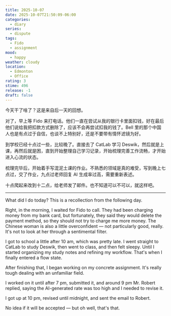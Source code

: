 ```yaml
---
title: 2025-10-07
date: 2025-10-07T21:50:09-06:00
categories:
  - diary
series:
  - dispute
tags:
  - Fido
  - assignment
mood:
  - happy
weather: cloudy
location:
  - Edmonton
  - Office
rating: 3
stime: 496
release: -1
draft: false
---
```

今天干了啥了？这是来自后一天的回想。

对了，早上等 Fido 来打电话。他们一直在尝试从我的银行卡里面扣钱，好在最后他们说给我把扣款方式删除了，应该不会再尝试扣我的钱了。Bell 里的那个中国人也是有点过于自信，也谈不上特别好，还是不要带有情怀滤镜为好。

到学校已经十点过一些，比较晚了。直接去了 CatLab 学习 Deswik，然后就是上课，再然后就是困，直到开始整理自己学习记录，开始梳理完善工作流畅，才开始进入心流的状态。

梳理完毕后，开始着手写混泥土课的作业。不熟悉的领域是真的难受，写到晚上七点过，交了作业，九点过老师回复 AI 生成率过高，需要重新表述。

十点爬起来改到十二点，给老师发了邮件。也不知道可以不可以，就这样吧。

----

What did I do today?  This is a recollection from the following day.

Right, in the morning, I waited for Fido to call. They had been charging money from my bank card, but fortunately, they said they would delete the payment method, so they should not try to charge me more money. The Chinese woman is also a little overconfident — not particularly good, really. It's not to look at her through a sentimental filter.

I got to school a little after 10 am, which was pretty late. I went straight to CatLab to study Deswik, then went to class, and then felt sleepy. Until I started organizing my study notes and refining my workflow. That's when I finally entered a flow state.

After finishing that, I began working on my concrete assignment. It's really tough dealing with an unfamiliar field.

I worked on it until after 7 pm, submitted it, and around 9 pm Mr. Robert replied, saying the AI-generated rate was too high and I needed to revise it.

I got up at 10 pm, revised until midnight, and sent the email to Robert.

No idea if it will be accepted — but oh well, that's that.

